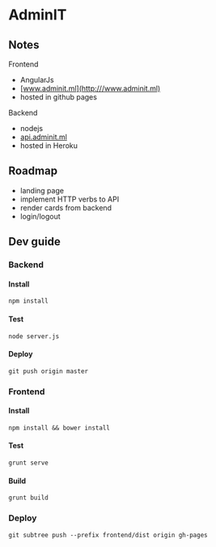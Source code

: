 # AdminIT

## Notes ##

Frontend

- AngularJs
- [www.adminit.ml](http:///www.adminit.ml)
- hosted in github pages

Backend

- nodejs
- [api.adminit.ml](http:///api.adminit.ml)
- hosted in Heroku


## Roadmap ##

- landing page
- implement HTTP verbs to API
- render cards from backend
- login/logout

## Dev guide ##

### Backend ###

#### Install ####
    npm install

#### Test ####
    node server.js

#### Deploy ####
    git push origin master

### Frontend ###

#### Install ####
    npm install && bower install

#### Test ####
    grunt serve

#### Build ####
    grunt build

### Deploy ###
    git subtree push --prefix frontend/dist origin gh-pages